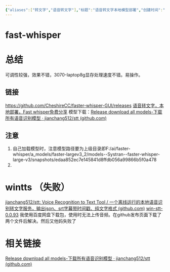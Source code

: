 ```yaml
---
{"aliases":["转文字","语音转文字"],"标题":"语音转文字本地模型部署","创建时间":"2024-09-21 10:39","tags":null,"dg-publish":true,"permalink":"/5000工具/语音转文字本地模型部署/","dgPassFrontmatter":true}
---
```


# fast-whisper
# 总结
可调性较强，效果不错，3070-laptop8g显存处理速度不错。易操作。
## 链接
https://github.com/CheshireCC/faster-whisper-GUI/releases
[语音转文字，本地部署，Fast whisper免费分享]( https://www.bilibili.com/video/BV1Lp42127Sy/?share_source=copy_web&vd_source=692f952bfb00be03eb3ab15efd70a423)
模型下载：[Release download all models-下载所有语音识别模型 · jianchang512/stt (github.com)](https://github.com/jianchang512/stt/releases/tag/0.0)
## 注意
1. 自己加载模型时，注意模型路径要为上级目录即F:/ai/faster-whisper/a_models/faster-largev3_2/models--Systran--faster-whisper-large-v3/snapshots/edaa852ec7e145841d8ffdb056a99866b5f0a478
2. 
# wintts （失败）
[jianchang512/stt: Voice Recognition to Text Tool / 一个离线运行的本地语音识别转文字服务，输出json、srt字幕带时间戳、纯文字格式 (github.com)](https://github.com/jianchang512/stt)
[win-stt-0.0.93](file:///F:%5Cai%5Cwin-stt-0.0.93)
我使用百度网盘下载包，使用时无法上传音频。在github发布页面下载了两个文件后解决。然后又他妈失败了
# 相关链接
[Release download all models-下载所有语音识别模型 · jianchang512/stt (github.com)](https://github.com/jianchang512/stt/releases/tag/0.0)